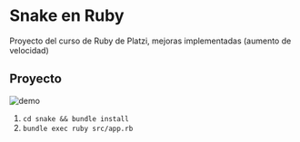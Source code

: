 # Snake en Ruby

Proyecto del curso de Ruby de Platzi, mejoras implementadas (aumento de velocidad)

## Proyecto

![demo](/assets/snake_demo.gif)

1. `cd snake && bundle install`
1. `bundle exec ruby src/app.rb`

